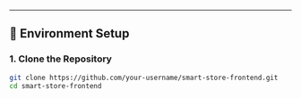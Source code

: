 
---

## 🧪 Environment Setup

### 1. Clone the Repository

```bash
git clone https://github.com/your-username/smart-store-frontend.git
cd smart-store-frontend
